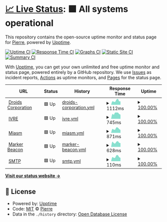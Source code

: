 # [📈 Live Status](https://droids-corp.github.io/status): <!--live status--> **🟩 All systems operational**

This repository contains the open-source uptime monitor and status page for [Pierre](https://droids-corp.github.io/status), powered by [Upptime](https://github.com/upptime/upptime).

[![Uptime CI](https://github.com/droids-corp/status/workflows/Uptime%20CI/badge.svg)](https://github.com/droids-corp/status/actions?query=workflow%3A%22Uptime+CI%22)
[![Response Time CI](https://github.com/droids-corp/status/workflows/Response%20Time%20CI/badge.svg)](https://github.com/droids-corp/status/actions?query=workflow%3A%22Response+Time+CI%22)
[![Graphs CI](https://github.com/droids-corp/status/workflows/Graphs%20CI/badge.svg)](https://github.com/droids-corp/status/actions?query=workflow%3A%22Graphs+CI%22)
[![Static Site CI](https://github.com/droids-corp/status/workflows/Static%20Site%20CI/badge.svg)](https://github.com/droids-corp/status/actions?query=workflow%3A%22Static+Site+CI%22)
[![Summary CI](https://github.com/droids-corp/status/workflows/Summary%20CI/badge.svg)](https://github.com/droids-corp/status/actions?query=workflow%3A%22Summary+CI%22)

With [Upptime](https://upptime.js.org), you can get your own unlimited and free uptime monitor and status page, powered entirely by a GitHub repository. We use [Issues](https://github.com/droids-corp/status/issues) as incident reports, [Actions](https://github.com/droids-corp/status/actions) as uptime monitors, and [Pages](https://droids-corp.github.io/status) for the status page.

<!--start: status pages-->
<!-- This summary is generated by Upptime (https://github.com/upptime/upptime) -->
<!-- Do not edit this manually, your changes will be overwritten -->
<!-- prettier-ignore -->
| URL | Status | History | Response Time | Uptime |
| --- | ------ | ------- | ------------- | ------ |
| <img alt="" src="https://icons.duckduckgo.com/ip3/www.droids-corp.org.ico" height="13"> [Droids Corporation](https://www.droids-corp.org/) | 🟩 Up | [droids-corporation.yml](https://github.com/droids-corp/status/commits/HEAD/history/droids-corporation.yml) | <details><summary><img alt="Response time graph" src="./graphs/droids-corporation/response-time-week.png" height="20"> 1112ms</summary><br><a href="https://droids-corp.github.io/status/history/droids-corporation"><img alt="Response time 1094" src="https://img.shields.io/endpoint?url=https%3A%2F%2Fraw.githubusercontent.com%2Fdroids-corp%2Fstatus%2FHEAD%2Fapi%2Fdroids-corporation%2Fresponse-time.json"></a><br><a href="https://droids-corp.github.io/status/history/droids-corporation"><img alt="24-hour response time 980" src="https://img.shields.io/endpoint?url=https%3A%2F%2Fraw.githubusercontent.com%2Fdroids-corp%2Fstatus%2FHEAD%2Fapi%2Fdroids-corporation%2Fresponse-time-day.json"></a><br><a href="https://droids-corp.github.io/status/history/droids-corporation"><img alt="7-day response time 1112" src="https://img.shields.io/endpoint?url=https%3A%2F%2Fraw.githubusercontent.com%2Fdroids-corp%2Fstatus%2FHEAD%2Fapi%2Fdroids-corporation%2Fresponse-time-week.json"></a><br><a href="https://droids-corp.github.io/status/history/droids-corporation"><img alt="30-day response time 1118" src="https://img.shields.io/endpoint?url=https%3A%2F%2Fraw.githubusercontent.com%2Fdroids-corp%2Fstatus%2FHEAD%2Fapi%2Fdroids-corporation%2Fresponse-time-month.json"></a><br><a href="https://droids-corp.github.io/status/history/droids-corporation"><img alt="1-year response time 1101" src="https://img.shields.io/endpoint?url=https%3A%2F%2Fraw.githubusercontent.com%2Fdroids-corp%2Fstatus%2FHEAD%2Fapi%2Fdroids-corporation%2Fresponse-time-year.json"></a></details> | <details><summary><a href="https://droids-corp.github.io/status/history/droids-corporation">100.00%</a></summary><a href="https://droids-corp.github.io/status/history/droids-corporation"><img alt="All-time uptime 99.67%" src="https://img.shields.io/endpoint?url=https%3A%2F%2Fraw.githubusercontent.com%2Fdroids-corp%2Fstatus%2FHEAD%2Fapi%2Fdroids-corporation%2Fuptime.json"></a><br><a href="https://droids-corp.github.io/status/history/droids-corporation"><img alt="24-hour uptime 100.00%" src="https://img.shields.io/endpoint?url=https%3A%2F%2Fraw.githubusercontent.com%2Fdroids-corp%2Fstatus%2FHEAD%2Fapi%2Fdroids-corporation%2Fuptime-day.json"></a><br><a href="https://droids-corp.github.io/status/history/droids-corporation"><img alt="7-day uptime 100.00%" src="https://img.shields.io/endpoint?url=https%3A%2F%2Fraw.githubusercontent.com%2Fdroids-corp%2Fstatus%2FHEAD%2Fapi%2Fdroids-corporation%2Fuptime-week.json"></a><br><a href="https://droids-corp.github.io/status/history/droids-corporation"><img alt="30-day uptime 100.00%" src="https://img.shields.io/endpoint?url=https%3A%2F%2Fraw.githubusercontent.com%2Fdroids-corp%2Fstatus%2FHEAD%2Fapi%2Fdroids-corporation%2Fuptime-month.json"></a><br><a href="https://droids-corp.github.io/status/history/droids-corporation"><img alt="1-year uptime 99.50%" src="https://img.shields.io/endpoint?url=https%3A%2F%2Fraw.githubusercontent.com%2Fdroids-corp%2Fstatus%2FHEAD%2Fapi%2Fdroids-corporation%2Fuptime-year.json"></a></details>
| <img alt="" src="https://icons.duckduckgo.com/ip3/ivre.rocks.ico" height="13"> [IVRE](https://ivre.rocks/) | 🟩 Up | [ivre.yml](https://github.com/droids-corp/status/commits/HEAD/history/ivre.yml) | <details><summary><img alt="Response time graph" src="./graphs/ivre/response-time-week.png" height="20"> 745ms</summary><br><a href="https://droids-corp.github.io/status/history/ivre"><img alt="Response time 775" src="https://img.shields.io/endpoint?url=https%3A%2F%2Fraw.githubusercontent.com%2Fdroids-corp%2Fstatus%2FHEAD%2Fapi%2Fivre%2Fresponse-time.json"></a><br><a href="https://droids-corp.github.io/status/history/ivre"><img alt="24-hour response time 586" src="https://img.shields.io/endpoint?url=https%3A%2F%2Fraw.githubusercontent.com%2Fdroids-corp%2Fstatus%2FHEAD%2Fapi%2Fivre%2Fresponse-time-day.json"></a><br><a href="https://droids-corp.github.io/status/history/ivre"><img alt="7-day response time 745" src="https://img.shields.io/endpoint?url=https%3A%2F%2Fraw.githubusercontent.com%2Fdroids-corp%2Fstatus%2FHEAD%2Fapi%2Fivre%2Fresponse-time-week.json"></a><br><a href="https://droids-corp.github.io/status/history/ivre"><img alt="30-day response time 753" src="https://img.shields.io/endpoint?url=https%3A%2F%2Fraw.githubusercontent.com%2Fdroids-corp%2Fstatus%2FHEAD%2Fapi%2Fivre%2Fresponse-time-month.json"></a><br><a href="https://droids-corp.github.io/status/history/ivre"><img alt="1-year response time 780" src="https://img.shields.io/endpoint?url=https%3A%2F%2Fraw.githubusercontent.com%2Fdroids-corp%2Fstatus%2FHEAD%2Fapi%2Fivre%2Fresponse-time-year.json"></a></details> | <details><summary><a href="https://droids-corp.github.io/status/history/ivre">100.00%</a></summary><a href="https://droids-corp.github.io/status/history/ivre"><img alt="All-time uptime 100.00%" src="https://img.shields.io/endpoint?url=https%3A%2F%2Fraw.githubusercontent.com%2Fdroids-corp%2Fstatus%2FHEAD%2Fapi%2Fivre%2Fuptime.json"></a><br><a href="https://droids-corp.github.io/status/history/ivre"><img alt="24-hour uptime 100.00%" src="https://img.shields.io/endpoint?url=https%3A%2F%2Fraw.githubusercontent.com%2Fdroids-corp%2Fstatus%2FHEAD%2Fapi%2Fivre%2Fuptime-day.json"></a><br><a href="https://droids-corp.github.io/status/history/ivre"><img alt="7-day uptime 100.00%" src="https://img.shields.io/endpoint?url=https%3A%2F%2Fraw.githubusercontent.com%2Fdroids-corp%2Fstatus%2FHEAD%2Fapi%2Fivre%2Fuptime-week.json"></a><br><a href="https://droids-corp.github.io/status/history/ivre"><img alt="30-day uptime 100.00%" src="https://img.shields.io/endpoint?url=https%3A%2F%2Fraw.githubusercontent.com%2Fdroids-corp%2Fstatus%2FHEAD%2Fapi%2Fivre%2Fuptime-month.json"></a><br><a href="https://droids-corp.github.io/status/history/ivre"><img alt="1-year uptime 100.00%" src="https://img.shields.io/endpoint?url=https%3A%2F%2Fraw.githubusercontent.com%2Fdroids-corp%2Fstatus%2FHEAD%2Fapi%2Fivre%2Fuptime-year.json"></a></details>
| <img alt="" src="https://icons.duckduckgo.com/ip3/miasm.re.ico" height="13"> [Miasm](https://miasm.re/) | 🟩 Up | [miasm.yml](https://github.com/droids-corp/status/commits/HEAD/history/miasm.yml) | <details><summary><img alt="Response time graph" src="./graphs/miasm/response-time-week.png" height="20"> 871ms</summary><br><a href="https://droids-corp.github.io/status/history/miasm"><img alt="Response time 985" src="https://img.shields.io/endpoint?url=https%3A%2F%2Fraw.githubusercontent.com%2Fdroids-corp%2Fstatus%2FHEAD%2Fapi%2Fmiasm%2Fresponse-time.json"></a><br><a href="https://droids-corp.github.io/status/history/miasm"><img alt="24-hour response time 632" src="https://img.shields.io/endpoint?url=https%3A%2F%2Fraw.githubusercontent.com%2Fdroids-corp%2Fstatus%2FHEAD%2Fapi%2Fmiasm%2Fresponse-time-day.json"></a><br><a href="https://droids-corp.github.io/status/history/miasm"><img alt="7-day response time 871" src="https://img.shields.io/endpoint?url=https%3A%2F%2Fraw.githubusercontent.com%2Fdroids-corp%2Fstatus%2FHEAD%2Fapi%2Fmiasm%2Fresponse-time-week.json"></a><br><a href="https://droids-corp.github.io/status/history/miasm"><img alt="30-day response time 883" src="https://img.shields.io/endpoint?url=https%3A%2F%2Fraw.githubusercontent.com%2Fdroids-corp%2Fstatus%2FHEAD%2Fapi%2Fmiasm%2Fresponse-time-month.json"></a><br><a href="https://droids-corp.github.io/status/history/miasm"><img alt="1-year response time 963" src="https://img.shields.io/endpoint?url=https%3A%2F%2Fraw.githubusercontent.com%2Fdroids-corp%2Fstatus%2FHEAD%2Fapi%2Fmiasm%2Fresponse-time-year.json"></a></details> | <details><summary><a href="https://droids-corp.github.io/status/history/miasm">100.00%</a></summary><a href="https://droids-corp.github.io/status/history/miasm"><img alt="All-time uptime 99.67%" src="https://img.shields.io/endpoint?url=https%3A%2F%2Fraw.githubusercontent.com%2Fdroids-corp%2Fstatus%2FHEAD%2Fapi%2Fmiasm%2Fuptime.json"></a><br><a href="https://droids-corp.github.io/status/history/miasm"><img alt="24-hour uptime 100.00%" src="https://img.shields.io/endpoint?url=https%3A%2F%2Fraw.githubusercontent.com%2Fdroids-corp%2Fstatus%2FHEAD%2Fapi%2Fmiasm%2Fuptime-day.json"></a><br><a href="https://droids-corp.github.io/status/history/miasm"><img alt="7-day uptime 100.00%" src="https://img.shields.io/endpoint?url=https%3A%2F%2Fraw.githubusercontent.com%2Fdroids-corp%2Fstatus%2FHEAD%2Fapi%2Fmiasm%2Fuptime-week.json"></a><br><a href="https://droids-corp.github.io/status/history/miasm"><img alt="30-day uptime 100.00%" src="https://img.shields.io/endpoint?url=https%3A%2F%2Fraw.githubusercontent.com%2Fdroids-corp%2Fstatus%2FHEAD%2Fapi%2Fmiasm%2Fuptime-month.json"></a><br><a href="https://droids-corp.github.io/status/history/miasm"><img alt="1-year uptime 99.50%" src="https://img.shields.io/endpoint?url=https%3A%2F%2Fraw.githubusercontent.com%2Fdroids-corp%2Fstatus%2FHEAD%2Fapi%2Fmiasm%2Fuptime-year.json"></a></details>
| <img alt="" src="https://icons.duckduckgo.com/ip3/www.markerbeacon.org.ico" height="13"> [Marker Beacon](https://www.markerbeacon.org/) | 🟩 Up | [marker-beacon.yml](https://github.com/droids-corp/status/commits/HEAD/history/marker-beacon.yml) | <details><summary><img alt="Response time graph" src="./graphs/marker-beacon/response-time-week.png" height="20"> 628ms</summary><br><a href="https://droids-corp.github.io/status/history/marker-beacon"><img alt="Response time 687" src="https://img.shields.io/endpoint?url=https%3A%2F%2Fraw.githubusercontent.com%2Fdroids-corp%2Fstatus%2FHEAD%2Fapi%2Fmarker-beacon%2Fresponse-time.json"></a><br><a href="https://droids-corp.github.io/status/history/marker-beacon"><img alt="24-hour response time 533" src="https://img.shields.io/endpoint?url=https%3A%2F%2Fraw.githubusercontent.com%2Fdroids-corp%2Fstatus%2FHEAD%2Fapi%2Fmarker-beacon%2Fresponse-time-day.json"></a><br><a href="https://droids-corp.github.io/status/history/marker-beacon"><img alt="7-day response time 628" src="https://img.shields.io/endpoint?url=https%3A%2F%2Fraw.githubusercontent.com%2Fdroids-corp%2Fstatus%2FHEAD%2Fapi%2Fmarker-beacon%2Fresponse-time-week.json"></a><br><a href="https://droids-corp.github.io/status/history/marker-beacon"><img alt="30-day response time 597" src="https://img.shields.io/endpoint?url=https%3A%2F%2Fraw.githubusercontent.com%2Fdroids-corp%2Fstatus%2FHEAD%2Fapi%2Fmarker-beacon%2Fresponse-time-month.json"></a><br><a href="https://droids-corp.github.io/status/history/marker-beacon"><img alt="1-year response time 687" src="https://img.shields.io/endpoint?url=https%3A%2F%2Fraw.githubusercontent.com%2Fdroids-corp%2Fstatus%2FHEAD%2Fapi%2Fmarker-beacon%2Fresponse-time-year.json"></a></details> | <details><summary><a href="https://droids-corp.github.io/status/history/marker-beacon">100.00%</a></summary><a href="https://droids-corp.github.io/status/history/marker-beacon"><img alt="All-time uptime 99.67%" src="https://img.shields.io/endpoint?url=https%3A%2F%2Fraw.githubusercontent.com%2Fdroids-corp%2Fstatus%2FHEAD%2Fapi%2Fmarker-beacon%2Fuptime.json"></a><br><a href="https://droids-corp.github.io/status/history/marker-beacon"><img alt="24-hour uptime 100.00%" src="https://img.shields.io/endpoint?url=https%3A%2F%2Fraw.githubusercontent.com%2Fdroids-corp%2Fstatus%2FHEAD%2Fapi%2Fmarker-beacon%2Fuptime-day.json"></a><br><a href="https://droids-corp.github.io/status/history/marker-beacon"><img alt="7-day uptime 100.00%" src="https://img.shields.io/endpoint?url=https%3A%2F%2Fraw.githubusercontent.com%2Fdroids-corp%2Fstatus%2FHEAD%2Fapi%2Fmarker-beacon%2Fuptime-week.json"></a><br><a href="https://droids-corp.github.io/status/history/marker-beacon"><img alt="30-day uptime 100.00%" src="https://img.shields.io/endpoint?url=https%3A%2F%2Fraw.githubusercontent.com%2Fdroids-corp%2Fstatus%2FHEAD%2Fapi%2Fmarker-beacon%2Fuptime-month.json"></a><br><a href="https://droids-corp.github.io/status/history/marker-beacon"><img alt="1-year uptime 99.50%" src="https://img.shields.io/endpoint?url=https%3A%2F%2Fraw.githubusercontent.com%2Fdroids-corp%2Fstatus%2FHEAD%2Fapi%2Fmarker-beacon%2Fuptime-year.json"></a></details>
| <img alt="" src="https://icons.duckduckgo.com/ip3/null.ico" height="13"> [SMTP](mail.droids-corp.org) | 🟩 Up | [smtp.yml](https://github.com/droids-corp/status/commits/HEAD/history/smtp.yml) | <details><summary><img alt="Response time graph" src="./graphs/smtp/response-time-week.png" height="20"> 110ms</summary><br><a href="https://droids-corp.github.io/status/history/smtp"><img alt="Response time 134" src="https://img.shields.io/endpoint?url=https%3A%2F%2Fraw.githubusercontent.com%2Fdroids-corp%2Fstatus%2FHEAD%2Fapi%2Fsmtp%2Fresponse-time.json"></a><br><a href="https://droids-corp.github.io/status/history/smtp"><img alt="24-hour response time 85" src="https://img.shields.io/endpoint?url=https%3A%2F%2Fraw.githubusercontent.com%2Fdroids-corp%2Fstatus%2FHEAD%2Fapi%2Fsmtp%2Fresponse-time-day.json"></a><br><a href="https://droids-corp.github.io/status/history/smtp"><img alt="7-day response time 110" src="https://img.shields.io/endpoint?url=https%3A%2F%2Fraw.githubusercontent.com%2Fdroids-corp%2Fstatus%2FHEAD%2Fapi%2Fsmtp%2Fresponse-time-week.json"></a><br><a href="https://droids-corp.github.io/status/history/smtp"><img alt="30-day response time 112" src="https://img.shields.io/endpoint?url=https%3A%2F%2Fraw.githubusercontent.com%2Fdroids-corp%2Fstatus%2FHEAD%2Fapi%2Fsmtp%2Fresponse-time-month.json"></a><br><a href="https://droids-corp.github.io/status/history/smtp"><img alt="1-year response time 111" src="https://img.shields.io/endpoint?url=https%3A%2F%2Fraw.githubusercontent.com%2Fdroids-corp%2Fstatus%2FHEAD%2Fapi%2Fsmtp%2Fresponse-time-year.json"></a></details> | <details><summary><a href="https://droids-corp.github.io/status/history/smtp">100.00%</a></summary><a href="https://droids-corp.github.io/status/history/smtp"><img alt="All-time uptime 99.98%" src="https://img.shields.io/endpoint?url=https%3A%2F%2Fraw.githubusercontent.com%2Fdroids-corp%2Fstatus%2FHEAD%2Fapi%2Fsmtp%2Fuptime.json"></a><br><a href="https://droids-corp.github.io/status/history/smtp"><img alt="24-hour uptime 100.00%" src="https://img.shields.io/endpoint?url=https%3A%2F%2Fraw.githubusercontent.com%2Fdroids-corp%2Fstatus%2FHEAD%2Fapi%2Fsmtp%2Fuptime-day.json"></a><br><a href="https://droids-corp.github.io/status/history/smtp"><img alt="7-day uptime 100.00%" src="https://img.shields.io/endpoint?url=https%3A%2F%2Fraw.githubusercontent.com%2Fdroids-corp%2Fstatus%2FHEAD%2Fapi%2Fsmtp%2Fuptime-week.json"></a><br><a href="https://droids-corp.github.io/status/history/smtp"><img alt="30-day uptime 100.00%" src="https://img.shields.io/endpoint?url=https%3A%2F%2Fraw.githubusercontent.com%2Fdroids-corp%2Fstatus%2FHEAD%2Fapi%2Fsmtp%2Fuptime-month.json"></a><br><a href="https://droids-corp.github.io/status/history/smtp"><img alt="1-year uptime 99.98%" src="https://img.shields.io/endpoint?url=https%3A%2F%2Fraw.githubusercontent.com%2Fdroids-corp%2Fstatus%2FHEAD%2Fapi%2Fsmtp%2Fuptime-year.json"></a></details>

<!--end: status pages-->

[**Visit our status website →**](https://droids-corp.github.io/status)

## 📄 License

- Powered by: [Upptime](https://github.com/upptime/upptime)
- Code: [MIT](./LICENSE) © [Pierre](https://droids-corp.github.io/status)
- Data in the `./history` directory: [Open Database License](https://opendatacommons.org/licenses/odbl/1-0/)
